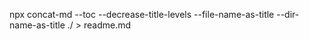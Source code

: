 npx concat-md --toc --decrease-title-levels --file-name-as-title --dir-name-as-title ./ > readme.md
